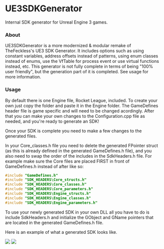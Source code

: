 # UE3SDKGenerator
Internal SDK generator for Unreal Engine 3 games.

### About
UE3SDKGenerator is a more modernized & modular remake of TheFeckless's UE3 SDK Generator. It includes options such as using constant variables, address offsets instead of patterns, using enum classes instead of enums, use the VfTable for process event or use virtual functions instead, etc. This generator is not fully complete in terms of being "100% user friendly", but the generation part of it is completed. See usage for more information.

### Usage
By default there is one Engine file, Rocket League, included. To create your own just copy the folder and paste it in the Engine folder. The GameDefines header file is game specific and will need to be changed acordingly. After that you can make your own changes to the Configuration.cpp file as needed, and you're ready to generate an SDK!

Once your SDK is complete you need to make a few changes to the generated files.

In your Core_classes.h file you need to delete the generated FPointer struct (as this is already defined in the generated GameDefines.h file), and you also need to swap the order of the includes in the SdkHeaders.h file. For example make sure the Core files are placed FIRST in front of GameDefines.h instead of after like so:

```cpp
#include "GameDefines.h"
#include "SDK_HEADERS\Core_structs.h"
#include "SDK_HEADERS\Core_classes.h"
#include "SDK_HEADERS\Core_parameters.h"
#include "SDK_HEADERS\Engine_structs.h"
#include "SDK_HEADERS\Engine_classes.h"
#include "SDK_HEADERS\Engine_parameters.h"
```

To use your newly generated SDK in your own DLL all you have to do is include SdkHeaders.h and initialize the GObject and GName pointers that are located in the generated GameDefines.h file.

Here is an example of what a generated SDK looks like.

![](https://i.imgur.com/gQhmv34.png)
![](https://i.imgur.com/b3N6MvO.png)